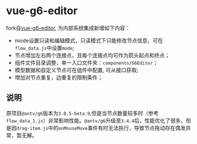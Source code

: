 # vue-g6-editor

fork自[vue-g6-editor](https://github.com/caoyu48/vue-g6-editor), 为内部系统集成新增如下内容：
- mode设置只读和编辑模式，只读模式下只能修改节点信息，可在`flow_data.js`中设置`mode`;
- 节点增加左右两个连接点，且每个连接点均可作为箭头起点和终点；
- 组件文件目录调整，单一入口文件夹：`components/G6Editor`；
- 模型数据和自定义节点可在组件中配置, 可从接口获取;
- 增加对节点重复，边重复的限制条件；

## 说明
原项目`@antv/g6`版本为`3.0.5-beta.9`,但是当节点数量较多时（参考`flow_data_1.js`）非常影响性能。`@antv/g6`升级至`3.4.4`后，性能优化了很多，但是因`drag-item.js`中的`onMouseMove`事件有时无法执行，导致节点拖动存在偶发异常，暂无解。



